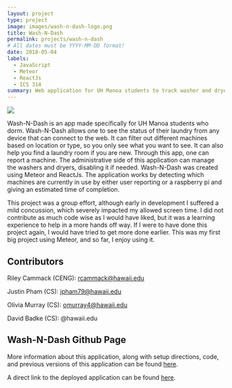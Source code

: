```yaml
---
layout: project
type: project
image: images/wash-n-dash-logo.png
title: Wash-N-Dash
permalink: projects/wash-n-dash
# All dates must be YYYY-MM-DD format!
date: 2018-05-04
labels:
  - JavaScript
  - Meteor
  - ReactJs
  - ICS 314
summary: Web application for UH Manoa students to track washer and dryer statuses.
---
```


<img class="ui image" src="{{ site.baseurl }}/images/wash-n-dash.png">

Wash-N-Dash is an app made specifically for UH Manoa students who dorm. Wash-N-Dash allows one to see the status of their laundry from any device that can connect to the web.  It can filter out different machines based on location or type, so you only see what you want to see.  It can also help you find a laundry room if you are new. Through this app, one can report a machine. The administrative side of this application can manage the washers and dryers, disabling it if needed. Wash-N-Dash was created using Meteor and ReactJs. The application works by detecting which machines are currently in use by either user reporting or a raspberry pi and giving an estimated time of completion. 

This project was a group effort, although early in development I suffered a mild concussion, which severely impacted my allowed screen time. I did not contribute as much code wise as I would have liked, but it was a learning experience to help in a more hands off way. If I were to have done this project again, I would have tried to get more done earlier. This was my first big project using Meteor, and so far, I enjoy using it.

## Contributors

Riley Cammack (CENG): rcammack@hawaii.edu

Justin Pham (CS): jpham79@hawaii.edu

Olivia Murray (CS): omurray4@hawaii.edu

David Badke (CS): @hawaii.edu

## Wash-N-Dash Github Page

More information about this application, along with setup directions, code, and previous versions of this application can be found [here](https://wash-n-dash.github.io/).

A direct link to the deployed application can be found [here](http://wash-n-dash.meteorapp.com/#/).
